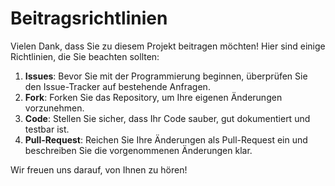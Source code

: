 # Beitragsrichtlinien

Vielen Dank, dass Sie zu diesem Projekt beitragen möchten! Hier sind einige Richtlinien, die Sie beachten sollten:

1. **Issues**: Bevor Sie mit der Programmierung beginnen, überprüfen Sie den Issue-Tracker auf bestehende Anfragen.
2. **Fork**: Forken Sie das Repository, um Ihre eigenen Änderungen vorzunehmen.
3. **Code**: Stellen Sie sicher, dass Ihr Code sauber, gut dokumentiert und testbar ist.
4. **Pull-Request**: Reichen Sie Ihre Änderungen als Pull-Request ein und beschreiben Sie die vorgenommenen Änderungen klar.

Wir freuen uns darauf, von Ihnen zu hören!
